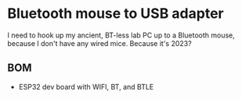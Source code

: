 # Bluetooth mouse to USB adapter

I need to hook up my ancient, BT-less lab PC up to a Bluetooth mouse, because I don't have any wired mice. Because it's 2023?

## BOM
- ESP32 dev board with WIFI, BT, and BTLE
